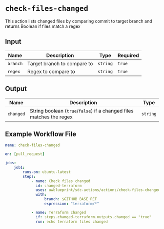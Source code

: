 # `check-files-changed`

This action lists changed files by comparing commit to target branch and returns Boolean if files match a regex

## Input

| Name     | Description                 | Type     | Required |
| -------- | --------------------------- | -------- | -------- |
| `branch` | Target branch to compare to | `string` | `true`   |
| `regex`  | Regex to compare to         | `string` | `true`   |

## Output

| Name      | Description                                                          | Type     |
| --------- | ---------------------------------------------------------------------| -------- |
| `changed` | String boolean (`true`/`false`) if a changed files matches the regex | `string` |

## Example Workflow File

```yaml
name: check-files-changed

on: [pull_request]

jobs:
    job1:
        runs-on: ubuntu-latest
        steps:
            - name: Check files changed
              id: changed-terraform
              uses: uwblueprint/sdc-actions/actions/check-files-changed@main
              with:
                  branch: $GITHUB_BASE_REF
                  expression: "terraform/*"

            - name: Terraform changed
              if: steps.changed-terraform.outputs.changed == "true"
              run: echo terraform files changed
```
